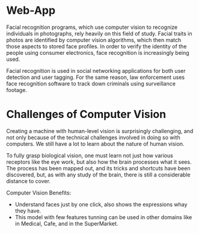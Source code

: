 # Web-App

Facial recognition programs, which use computer vision to recognize individuals in photographs, rely heavily on this field of study. Facial traits in photos are identified by computer vision algorithms, which then match those aspects to stored face profiles. In order to verify the identity of the people using consumer electronics, face recognition is increasingly being used. 

Facial recognition is used in social networking applications for both user detection and user tagging. For the same reason, law enforcement uses face recognition software to track down criminals using surveillance footage.

# Challenges of Computer Vision 

Creating a machine with human-level vision is surprisingly challenging, and not only because of the technical challenges involved in doing so with computers. We still have a lot to learn about the nature of human vision. 

To fully grasp biological vision, one must learn not just how various receptors like the eye work, but also how the brain processes what it sees. The process has been mapped out, and its tricks and shortcuts have been discovered, but, as with any study of the brain, there is still a considerable distance to cover.


Computer Vision Benefits:
* Understand faces just by one click, also shows the expressions whay they have.
* This model with few features tunning can be used in other domains like in Medical, Cafe, and in the SuperMarket.
